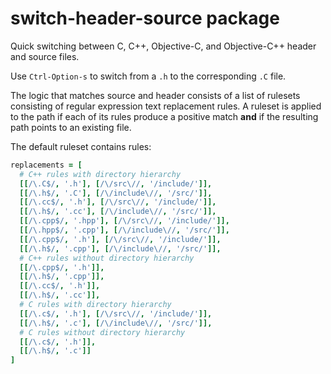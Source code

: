# switch-header-source package

Quick switching between C, C++, Objective-C, and Objective-C++ header and source
files.

Use ```Ctrl-Option-s``` to switch from a ```.h``` to the corresponding ```.C``` file.

The logic that matches source and header consists of a list of rulesets
consisting of regular expression text replacement rules. A ruleset is applied to
the path if each of its rules produce a positive match **and** if the resulting
path points to an existing file.

The default ruleset contains rules:

```coffee
replacements = [
  # C++ rules with directory hierarchy
  [[/\.C$/, '.h'], [/\/src\//, '/include/']],
  [[/\.h$/, '.C'], [/\/include\//, '/src/']],
  [[/\.cc$/, '.h'], [/\/src\//, '/include/']],
  [[/\.h$/, '.cc'], [/\/include\//, '/src/']],
  [[/\.cpp$/, '.hpp'], [/\/src\//, '/include/']],
  [[/\.hpp$/, '.cpp'], [/\/include\//, '/src/']],
  [[/\.cpp$/, '.h'], [/\/src\//, '/include/']],
  [[/\.h$/, '.cpp'], [/\/include\//, '/src/']],
  # C++ rules without directory hierarchy
  [[/\.cpp$/, '.h']],
  [[/\.h$/, '.cpp']],
  [[/\.cc$/, '.h']],
  [[/\.h$/, '.cc']],
  # C rules with directory hierarchy
  [[/\.c$/, '.h'], [/\/src\//, '/include/']],
  [[/\.h$/, '.c'], [/\/include\//, '/src/']],
  # C rules without directory hierarchy
  [[/\.c$/, '.h']],
  [[/\.h$/, '.c']]
]
```
